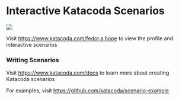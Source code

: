 # Interactive Katacoda Scenarios

[![](http://shields.katacoda.com/katacoda/fedor.a.hope/count.svg)](https://www.katacoda.com/fedor.a.hope "Get your profile on Katacoda.com")

Visit https://www.katacoda.com/fedor.a.hope to view the profile and interactive scenarios

### Writing Scenarios
Visit https://www.katacoda.com/docs to learn more about creating Katacoda scenarios

For examples, visit https://github.com/katacoda/scenario-example
